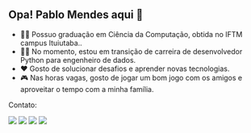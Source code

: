 ## Opa! Pablo Mendes aqui 👋

- 🧑‍🎓 Possuo graduação em Ciência da Computação, obtida no IFTM campus Ituiutaba..
- 🧑‍💻 No momento, estou em transição de carreira de desenvolvedor Python para engenheiro de dados.
- ❤️ Gosto de solucionar desafios e aprender novas tecnologias.
- 🎮 Nas horas vagas, gosto de jogar um bom jogo com os amigos e aproveitar o tempo com a minha família.


Contato:

<div> 
  <a href="https://github.com/pablomendesfaria" target="_blank"><img src="https://img.shields.io/badge/-Portfólio-%23AD0C6D?style=for-the-badge&Color=white" target="_blank"></a>
  <a href="https://drive.google.com/file/d/1bkyj7mPtg0xhuEO5F91AUmglB-zKFQhE/view?usp=drive_link" target="_blank"><img src="https://img.shields.io/badge/-Currículo-%23103B13?style=for-the-badge&Color=white" target="_blank"></a>
  <a href = "mailto:pablomendesfaria@gmail.com"><img src="https://img.shields.io/badge/-Gmail-%23E65602?style=for-the-badge&logo=gmail&logoColor=white" target="_blank"></a>
  <a href="https://www.linkedin.com/in/pablo-mendes-faria-176051150/" target="_blank"><img src="https://img.shields.io/badge/-LinkedIn-%230077B5?style=for-the-badge&logo=linkedin&logoColor=white" target="_blank"></a>
</div>
